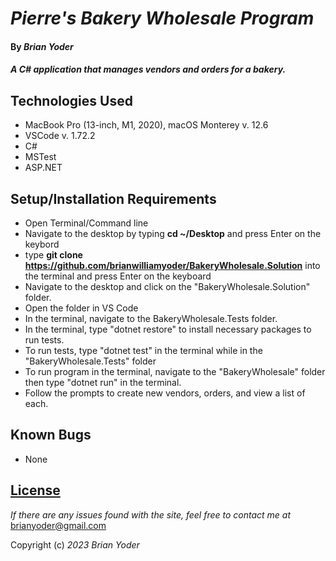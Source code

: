 # _Pierre's Bakery Wholesale Program_

#### By _**Brian Yoder**_

#### _A C# application that manages vendors and orders for a bakery._

## Technologies Used

* MacBook Pro (13-inch, M1, 2020), macOS Monterey v. 12.6
* VSCode v. 1.72.2
* C#
* MSTest
* ASP.NET

## Setup/Installation Requirements


* Open Terminal/Command line
* Navigate to the desktop by typing **cd ~/Desktop** and press Enter on the keybord
* type **git clone https://github.com/brianwilliamyoder/BakeryWholesale.Solution** into the terminal and press Enter on the keyboard
* Navigate to the desktop and click on the "BakeryWholesale.Solution" folder.
* Open the folder in VS Code
* In the terminal, navigate to the BakeryWholesale.Tests folder.
* In the terminal, type "dotnet restore" to install necessary packages to run tests.
* To run tests, type "dotnet test" in the terminal while in the "BakeryWholesale.Tests" folder
* To run program in the terminal, navigate to the "BakeryWholesale" folder then type "dotnet run" in the terminal.
* Follow the prompts to create new vendors, orders, and view a list of each.

## Known Bugs

* None

## [License](https://mit-license.org/)

_If there are any issues found with the site, feel free to contact me at_ [brianyoder@gmail.com](brianyoder@gmail.com)

Copyright (c) _2023_ _Brian Yoder_